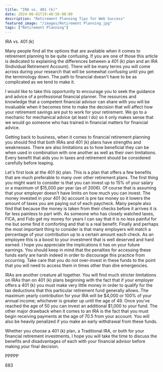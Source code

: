 ```yaml
---
title: "IRA vs. 401 (k)"
date: 2024-06-01T19:40:56-08:00
description: "Retirement Planning Tips for Web Success"
featured_image: "/images/Retirement Planning.jpg"
tags: ["Retirement Planning"]
---
```


IRA vs. 401 (k)

Many people find all the options that are available when it comes to retirement planning to be quite confusing. If you are one of those this article is dedicated to explaining the differences between a 401 (k) plan and an IRA (Individual Retirement Account). There will be many terms you will come across during your research that will be somewhat confusing until you get the terminology down. The path to financial doesn't have to be as complicated as we tend to make it. 

I would like to take this opportunity to encourage you to seek the guidance and advice of a professional financial planner. The resources and knowledge that a competent financial advisor can share with you will be invaluable when it becomes time to make the decision that will affect how your retirement savings are put to work for your retirement. We go to a mechanic for mechanical advice (at least I do) so it only makes sense that we would go someone who has trained in financial matters for financial advice.

Getting back to business, when it comes to financial retirement planning you should find that both IRAs and 401 (k) plans have strengths and weaknesses. There are also limitations as to how beneficial they can be when used in combination with one another as well as their own limitations. Every benefit that aids you in taxes and retirement should be considered carefully before leaping.

Let's first look at the 401 (k) plan. This is a plan that offers a few benefits that are much preferable to many over other retirement plans. The first thing you might want to consider is that you can invest up to 15% of your salary or a maximum of $15,000 per year (as of 2006). Of course that is assuming that your employer doesn't have limits on how much you can invest. The money invested in your 401 (k) account is pre tax money so it lowers the amount of taxes you are paying out of each paycheck. Many people also find that because the money is taken from their checks before it arrives it is far less painless to part with. As someone who has closely watched taxes, FICA, and Fido get my money for years I can say that it is no less painful for me but some find it comforting and that is a real benefit. Finally and perhaps the most important thing to consider is that many employers will match a percentage of your contribution up to a certain amount each check. As an employee this is a boost to your investment that is well deserved and hard earned. I hope you appreciate the implications it has on your future earnings. You should keep in mind that the penalties for accessing these funds early are harsh indeed in order to discourage this practice from occurring. Take care that you do not over-invest in these funds to the point that you will need to access them in times other than dire emergencies.

IRAs are another creature all together. You will find much stricter limitations on IRAs than on 401 (k) plans beginning with the fact that if your employer offers a 401 (k) you must make very little money in order to qualify for the tax deductions that this particular retirement fund generally allows. The maximum yearly contribution for your IRA will be $4,000 or 100% of your annual income; whichever is greater up until the age of 49. Once you've reached the age of 50 you can invest an additional $1,000 to your fund. The other major drawback when it comes to an IRA is the fact that you must begin receiving payments at the age of 70.5 from your account. You will also be heavily penalized if you make an early withdrawal from these funds. 

Whether you choose a 401 (k) plan, a Traditional IRA, or both for your financial retirement investments, I hope you will take the time to discuss the benefits and disadvantages of each with your financial advisor before making your final decision.

PPPPP

683


